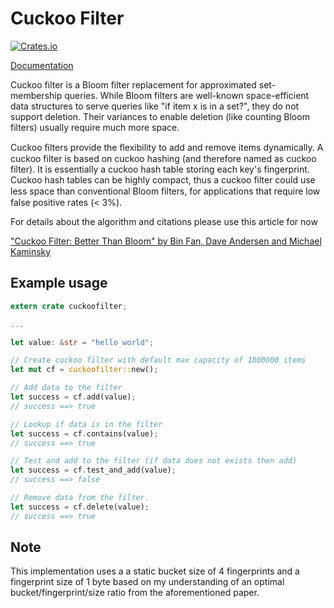 # Cuckoo Filter

[![Crates.io](https://img.shields.io/crates/v/cuckoofilter.svg?maxAge=2592000)](https://crates.io/crates/cuckoofilter)

[Documentation](https://docs.rs/cuckoofilter)


Cuckoo filter is a Bloom filter replacement for approximated set-membership queries. While Bloom filters are well-known space-efficient data structures to serve queries like "if item x is in a set?", they do not support deletion. Their variances to enable deletion (like counting Bloom filters) usually require much more space.

Cuckoo ﬁlters provide the ﬂexibility to add and remove items dynamically. A cuckoo filter is based on cuckoo hashing (and therefore named as cuckoo filter). It is essentially a cuckoo hash table storing each key's fingerprint. Cuckoo hash tables can be highly compact, thus a cuckoo filter could use less space than conventional Bloom ﬁlters, for applications that require low false positive rates (< 3%).

For details about the algorithm and citations please use this article for now

["Cuckoo Filter: Better Than Bloom" by Bin Fan, Dave Andersen and Michael Kaminsky](https://www.cs.cmu.edu/~dga/papers/cuckoo-conext2014.pdf)


## Example usage

```rust
extern crate cuckoofilter;

...

let value: &str = "hello world";

// Create cuckoo filter with default max capacity of 1000000 items
let mut cf = cuckoofilter::new();

// Add data to the filter
let success = cf.add(value);
// success ==> true

// Lookup if data is in the filter
let success = cf.contains(value);
// success ==> true

// Test and add to the filter (if data does not exists then add)
let success = cf.test_and_add(value);
// success ==> false

// Remove data from the filter.
let success = cf.delete(value);
// success ==> true
```


## Note
This implementation uses a a static bucket size of 4 fingerprints and a fingerprint size of 1 byte based on my understanding of an optimal bucket/fingerprint/size ratio from the aforementioned paper.

